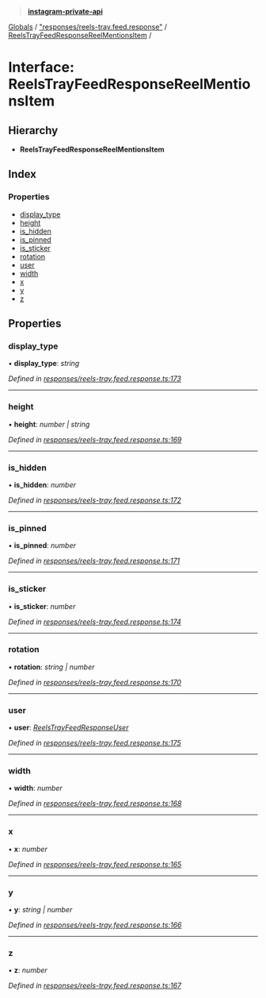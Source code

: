> **[instagram-private-api](../README.md)**

[Globals](../README.md) / ["responses/reels-tray.feed.response"](../modules/_responses_reels_tray_feed_response_.md) / [ReelsTrayFeedResponseReelMentionsItem](_responses_reels_tray_feed_response_.reelstrayfeedresponsereelmentionsitem.md) /

# Interface: ReelsTrayFeedResponseReelMentionsItem

## Hierarchy

* **ReelsTrayFeedResponseReelMentionsItem**

## Index

### Properties

* [display_type](_responses_reels_tray_feed_response_.reelstrayfeedresponsereelmentionsitem.md#display_type)
* [height](_responses_reels_tray_feed_response_.reelstrayfeedresponsereelmentionsitem.md#height)
* [is_hidden](_responses_reels_tray_feed_response_.reelstrayfeedresponsereelmentionsitem.md#is_hidden)
* [is_pinned](_responses_reels_tray_feed_response_.reelstrayfeedresponsereelmentionsitem.md#is_pinned)
* [is_sticker](_responses_reels_tray_feed_response_.reelstrayfeedresponsereelmentionsitem.md#is_sticker)
* [rotation](_responses_reels_tray_feed_response_.reelstrayfeedresponsereelmentionsitem.md#rotation)
* [user](_responses_reels_tray_feed_response_.reelstrayfeedresponsereelmentionsitem.md#user)
* [width](_responses_reels_tray_feed_response_.reelstrayfeedresponsereelmentionsitem.md#width)
* [x](_responses_reels_tray_feed_response_.reelstrayfeedresponsereelmentionsitem.md#x)
* [y](_responses_reels_tray_feed_response_.reelstrayfeedresponsereelmentionsitem.md#y)
* [z](_responses_reels_tray_feed_response_.reelstrayfeedresponsereelmentionsitem.md#z)

## Properties

###  display_type

• **display_type**: *string*

*Defined in [responses/reels-tray.feed.response.ts:173](https://github.com/dilame/instagram-private-api/blob/01eb399/src/responses/reels-tray.feed.response.ts#L173)*

___

###  height

• **height**: *number | string*

*Defined in [responses/reels-tray.feed.response.ts:169](https://github.com/dilame/instagram-private-api/blob/01eb399/src/responses/reels-tray.feed.response.ts#L169)*

___

###  is_hidden

• **is_hidden**: *number*

*Defined in [responses/reels-tray.feed.response.ts:172](https://github.com/dilame/instagram-private-api/blob/01eb399/src/responses/reels-tray.feed.response.ts#L172)*

___

###  is_pinned

• **is_pinned**: *number*

*Defined in [responses/reels-tray.feed.response.ts:171](https://github.com/dilame/instagram-private-api/blob/01eb399/src/responses/reels-tray.feed.response.ts#L171)*

___

###  is_sticker

• **is_sticker**: *number*

*Defined in [responses/reels-tray.feed.response.ts:174](https://github.com/dilame/instagram-private-api/blob/01eb399/src/responses/reels-tray.feed.response.ts#L174)*

___

###  rotation

• **rotation**: *string | number*

*Defined in [responses/reels-tray.feed.response.ts:170](https://github.com/dilame/instagram-private-api/blob/01eb399/src/responses/reels-tray.feed.response.ts#L170)*

___

###  user

• **user**: *[ReelsTrayFeedResponseUser](_responses_reels_tray_feed_response_.reelstrayfeedresponseuser.md)*

*Defined in [responses/reels-tray.feed.response.ts:175](https://github.com/dilame/instagram-private-api/blob/01eb399/src/responses/reels-tray.feed.response.ts#L175)*

___

###  width

• **width**: *number*

*Defined in [responses/reels-tray.feed.response.ts:168](https://github.com/dilame/instagram-private-api/blob/01eb399/src/responses/reels-tray.feed.response.ts#L168)*

___

###  x

• **x**: *number*

*Defined in [responses/reels-tray.feed.response.ts:165](https://github.com/dilame/instagram-private-api/blob/01eb399/src/responses/reels-tray.feed.response.ts#L165)*

___

###  y

• **y**: *string | number*

*Defined in [responses/reels-tray.feed.response.ts:166](https://github.com/dilame/instagram-private-api/blob/01eb399/src/responses/reels-tray.feed.response.ts#L166)*

___

###  z

• **z**: *number*

*Defined in [responses/reels-tray.feed.response.ts:167](https://github.com/dilame/instagram-private-api/blob/01eb399/src/responses/reels-tray.feed.response.ts#L167)*